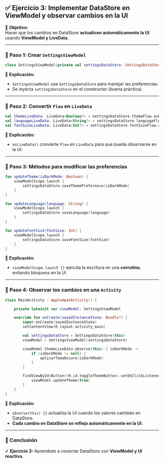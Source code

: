 ## **✅ Ejercicio 3: Implementar DataStore en ViewModel y observar cambios en la UI**

📌 **Objetivo:**  
Hacer que los cambios en DataStore **actualicen automáticamente la UI** usando **ViewModel y LiveData**.

---

### **📍 Paso 1: Crear `SettingsViewModel`**

```kotlin
class SettingsViewModel(private val settingsDataStore: SettingsDataStore) : ViewModel() {
```

📌 **Explicación:**

- `SettingsViewModel` usa `SettingsDataStore` para manejar las preferencias.
- Se inyecta `settingsDataStore` en el constructor (buena práctica).

---

### **📍 Paso 2: Convertir `Flow` en `LiveData`**

```kotlin
val themeLiveData: LiveData<Boolean?> = settingsDataStore.themeFlow.asLiveData()
val languageLiveData: LiveData<String?> = settingsDataStore.languageFlow.asLiveData()
val fontSizeLiveData: LiveData<Int?> = settingsDataStore.fontSizeFlow.asLiveData()
```

📌 **Explicación:**

- `asLiveData()` convierte `Flow` en `LiveData` para que pueda observarse en la UI.

---

### **📍 Paso 3: Métodos para modificar las preferencias**

```kotlin
fun updateTheme(isDarkMode: Boolean) {
    viewModelScope.launch {
        settingsDataStore.saveThemePreference(isDarkMode)
    }
}

fun updateLanguage(language: String) {
    viewModelScope.launch {
        settingsDataStore.saveLanguage(language)
    }
}

fun updateFontSize(fontSize: Int) {
    viewModelScope.launch {
        settingsDataStore.saveFontSize(fontSize)
    }
}
```

📌 **Explicación:**

- `viewModelScope.launch {}` ejecuta la escritura en una **corrutina**, evitando bloqueos en la UI.

---

### **📍 Paso 4: Observar los cambios en una `Activity`**

```kotlin
class MainActivity : AppCompatActivity() {

    private lateinit var viewModel: SettingsViewModel

    override fun onCreate(savedInstanceState: Bundle?) {
        super.onCreate(savedInstanceState)
        setContentView(R.layout.activity_main)

        val settingsDataStore = SettingsDataStore(this)
        viewModel = SettingsViewModel(settingsDataStore)

        viewModel.themeLiveData.observe(this) { isDarkMode ->
            if (isDarkMode != null) {
                aplicarTemaOscuro(isDarkMode)
            }
        }

        findViewById<Button>(R.id.toggleThemeButton).setOnClickListener {
            viewModel.updateTheme(true)
        }
    }
}
```

📌 **Explicación:**

- `observe(this) {}` actualiza la UI cuando los valores cambian en DataStore.
- **Cada cambio en DataStore se refleja automáticamente en la UI.**

---

### **🚀 Conclusión**

✔ **Ejercicio 3:** Aprendiste a conectar DataStore con **ViewModel y UI reactiva**.